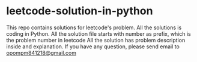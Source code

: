 # leetcode-solution-in-python

This repo contains solutions for leetcode's problem.
All the solutions is coding in Python. 
All the solution file starts with number as prefix, which is the problem number in leetcode 
All the solution has problem description inside and explanation.
If you have any question, please send email to opompm841218@gmail.com
